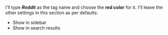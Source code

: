 I'll type ***Reddit*** as the tag name and choose the **red color** for it.
I'll leave the other settings in this section as per defaults:

- Show in sidebar
- Show in search results
